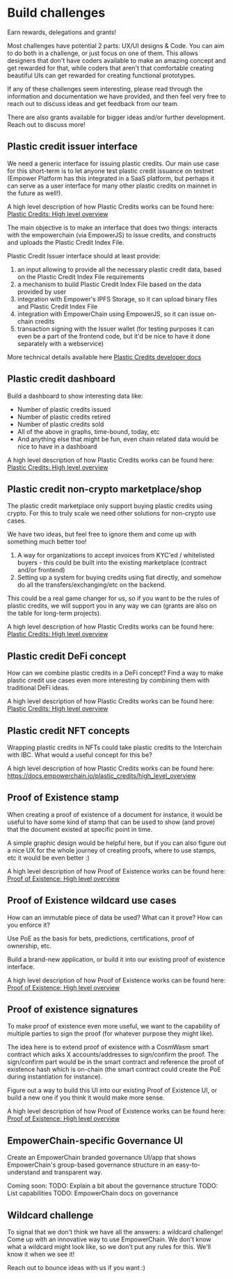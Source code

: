 # Build challenges

Earn rewards, delegations and grants!

Most challenges have potential 2 parts: UX/UI designs & Code. 
You can aim to do both in a challenge, or just focus on one of them. 
This allows designers that don't have coders available to make an amazing concept and get rewarded for that, 
while coders that aren't that comfortable creating beautiful UIs can get rewarded for creating functional prototypes.

If any of these challenges seem interesting, please read through the information and documentation we have provided, and then feel very free to reach out to discuss ideas and get feedback from our team.

There are also grants available for bigger ideas and/or further development. Reach out to discuss more!

## Plastic credit issuer interface

We need a generic interface for issuing plastic credits. Our main use case for this short-term is to let anyone test plastic credit issuance on testnet (Empower Platform has this integrated in a SaaS platform, but perhaps it can serve as a user interface for many other plastic credits on mainnet in the future as well!).

A high level description of how Plastic Credits works can be found here: [Plastic Credits: High level overview](../core-modules/plastic-credits/high-level-overview.md)

The main objective is to make an interface that does two things: interacts with the empowerchain (via EmpowerJS) to issue credits, and constructs and uploads the Plastic Credit Index File.

Plastic Credit Issuer interface should at least provide:

1. an input allowing to provide all the necessary plastic credit data, based on the Plastic Credit Index File requirements
2. a mechanism to build Plastic Credit Index File based on the data provided by user
3. integration with Empower's IPFS Storage, so it can upload binary files and Plastic Credit Index File
4. integration with EmpowerChain using EmpowerJS, so it can issue on-chain credits
5. transaction signing with the Issuer wallet (for testing purposes it can even be a part of the frontend code, but it'd be nice to have it done separately with a webservice)

More technical details available here [Plastic Credits developer docs](../developers/plastic-credits.md)

## Plastic credit dashboard
Build a dashboard to show interesting data like:

- Number of plastic credits issued
- Number of plastic credits retired
- Number of plastic credits sold
- All of the above in graphs, time-bound, today, etc
- And anything else that might be fun, even chain related data would be nice to have in a dashboard

A high level description of how Plastic Credits works can be found here: [Plastic Credits: High level overview](../core-modules/plastic-credits/high-level-overview.md)

## Plastic credit non-crypto marketplace/shop
The plastic credit marketplace only support buying plastic credits using crypto. For this to truly scale we need other solutions for non-crypto use cases.

We have two ideas, but feel free to ignore them and come up with something much better too!

1. A way for organizations to accept invoices from KYC'ed / whitelisted buyers - this could be built into the existing marketplace (contract and/or frontend)
2. Setting up a system for buying credits using fiat directly, and somehow do all the transfers/exchanging/etc on the backend.

This could be a real game changer for us, so if you want to be the rules of plastic credits, we will support you in any way we can (grants are also on the table for long-term projects).

A high level description of how Plastic Credits works can be found here: [Plastic Credits: High level overview](../core-modules/plastic-credits/high-level-overview.md)

## Plastic credit DeFi concept
How can we combine plastic credits in a DeFi concept? Find a way to make plastic credit use cases even more interesting by combining them with traditional DeFi ideas.

A high level description of how Plastic Credits works can be found here: [Plastic Credits: High level overview](../core-modules/plastic-credits/high-level-overview.md)

## Plastic credit NFT concepts
Wrapping plastic credits in NFTs could take plastic credits to the Interchain with IBC. What would a useful concept for this be?

A high level description of how Plastic Credits works can be found here: https://docs.empowerchain.io/plastic_credits/high_level_overview

## Proof of Existence stamp
When creating a proof of existence of a document for instance, it would be useful to have some kind of stamp that can be used to show (and prove) that the document existed at specific point in time.

A simple graphic design would be helpful here, but if you can also figure out a nice UX for the whole journey of creating proofs, where to use stamps, etc it would be even better :)

A high level description of how Proof of Existence works can be found here: [Proof of Existence: High level overview](../core-modules/proof-of-existence/high-level-overview.md)

## Proof of Existence wildcard use cases
How can an immutable piece of data be used? What can it prove? How can you enforce it?

Use PoE as the basis for bets, predictions, certifications, proof of ownership, etc.

Build a brand-new application, or build it into our existing proof of existence interface.

A high level description of how Proof of Existence works can be found here: [Proof of Existence: High level overview](../core-modules/proof-of-existence/high-level-overview.md)

## Proof of existence signatures
To make proof of existence even more useful, we want to the capability of multiple parties to sign the proof (for whatever purpose they might like).

The idea here is to extend proof of existence with a CosmWasm smart contract which asks X accounts/addresses to sign/confirm the proof. The sign/confirm part would be in the smart contract and reference the proof of existence hash which is on-chain (the smart contract could create the PoE during instantiation for instance).

Figure out a way to build this UI into our existing Proof of Existence UI, or build a new one if you think it would make more sense.

A high level description of how Proof of Existence works can be found here: [Proof of Existence: High level overview](../core-modules/proof-of-existence/high-level-overview.md)

## EmpowerChain-specific Governance UI
Create an EmpowerChain branded governance UI/app that shows EmpowerChain's group-based governance structure in an easy-to-understand and transparent way.

Coming soon:
TODO: Explain a bit about the governance structure
TODO: List capabilities
TODO: EmpowerChain docs on governance

## Wildcard challenge
To signal that we don't think we have all the answers: a wildcard challenge! 
Come up with an innovative way to use EmpowerChain.
We don't know what a wildcard might look like, so we don't put any rules for this. We'll know it when we see it!

Reach out to bounce ideas with us if you want :)